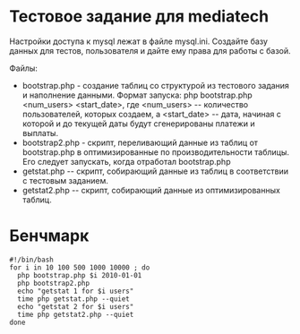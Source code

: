 # Тестовое задание для mediatech

Настройки доступа к mysql лежат в файле mysql.ini. Создайте базу данных для тестов, пользователя и дайте ему права для работы с базой.

Файлы:
- bootstrap.php - создание таблиц со структурой из тестового задания и наполнение данными. Формат запуска: php bootstrap.php \<num_users\> \<start_date\>, где \<num_users\> -- количество пользователей, которых создаем, а \<start_date\> -- дата, начиная с которой и до текущей даты будут сгенерированы платежи и выплаты.
- bootstrap2.php - скрипт, переливающий данные из таблиц от bootstrap.php в оптимизированные по производительности таблицы. Его следует запускать, когда отработал bootstrap.php
- getstat.php -- скрипт, собирающий данные из таблиц в соответствии с тестовым заданием.
- getstat2.php -- скрипт, собирающий данные из оптимизированных таблиц.

# Бенчмарк

```
#!/bin/bash
for i in 10 100 500 1000 10000 ; do
  php bootstrap.php $i 2010-01-01
  php bootstrap2.php
  echo "getstat 1 for $i users"
  time php getstat.php --quiet
  echo "getstat 2 for $i users"
  time php getstat2.php --quiet
done
```
